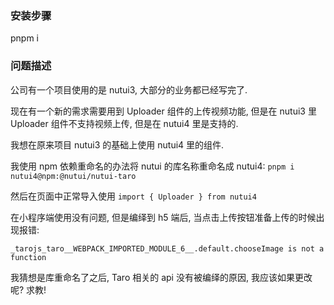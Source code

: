 ### 安装步骤
pnpm i

### 问题描述

公司有一个项目使用的是 nutui3, 大部分的业务都已经写完了. 

现在有一个新的需求需要用到 Uploader 组件的上传视频功能, 但是在 nutui3 里 Uploader 组件不支持视频上传, 但是在 nutui4 里是支持的.

我想在原来项目 nutui3 的基础上使用 nutui4 里的组件. 

我使用 npm 依赖重命名的办法将 nutui 的库名称重命名成 nutui4:  `pnpm i nutui4@npm:@nutui/nutui-taro`

然后在页面中正常导入使用 `import { Uploader } from nutui4`

在小程序端使用没有问题, 但是编绎到 h5 端后, 当点击上传按钮准备上传的时候出现报错:

`_tarojs_taro__WEBPACK_IMPORTED_MODULE_6__.default.chooseImage is not a function`

我猜想是库重命名了之后, Taro 相关的 api 没有被编绎的原因, 我应该如果更改呢? 求教!